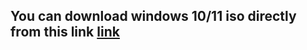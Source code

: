 ## You can download windows 10/11 iso directly from this link [link](https://drive.google.com/drive/folders/1xWTDNshCe6K8DrWI-EdUIeMryFNZPtYn?usp=sharing)

